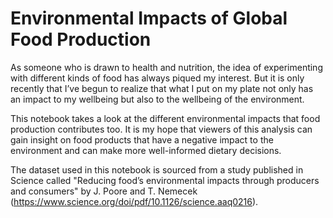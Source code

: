 # Environmental Impacts of Global Food Production

As someone who is drawn to health and nutrition, the idea of experimenting with different kinds of food has always piqued my interest. But it is only recently that I’ve begun to realize that what I put on my plate not only has an impact to my wellbeing but also to the wellbeing of the environment. 

This notebook takes a look at the different environmental impacts that food production contributes too. It is my hope that viewers of this analysis can gain insight on food products that have a negative impact to the environment and can make more well-informed dietary decisions.  

The dataset used in this notebook is sourced from a study published in Science called "Reducing food’s environmental impacts through producers and consumers" by J. Poore and T. Nemecek (https://www.science.org/doi/pdf/10.1126/science.aaq0216). 

